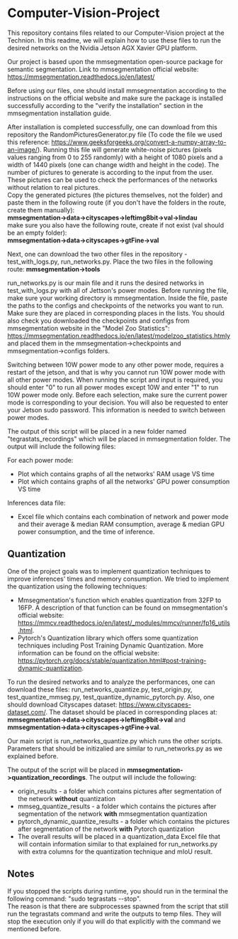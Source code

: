 # Computer-Vision-Project
This repository contains files related to our Computer-Vision project at the Technion.
In this readme, we will explain how to use these files to run the desired networks on the Nvidia Jetson AGX Xavier GPU platform.

Our project is based upon the mmsegmentation open-source package for semantic segmentation. Link to mmsegmentation official website: https://mmsegmentation.readthedocs.io/en/latest/

Before using our files, one should install mmsegmentation according to the instructions on the official website and make sure the package is installed successfully according to the "verify the installation" section in the mmsegmentation installation guide.

After installation is completed successfully, one can download from this repository the RandomPicturesGenerator.py file (To code the file we used this reference: https://www.geeksforgeeks.org/convert-a-numpy-array-to-an-image/). Running this file will generate white-noise pictures (pixels values ranging from 0 to 255 randomly) with a height of 1080 pixels and a width of 1440 pixels (one can change width and height in the code). The number of pictures to generate is according to the input from the user.
These pictures can be used to check the performances of the networks without relation to real pictures.<br>
Copy the generated pictures (the pictures themselves, not the folder) and paste them in the following route (if you don't have the folders in the route, create them manually):<br>
**mmsegmentation->data->cityscapes->leftimg8bit->val->lindau** <br>
make sure you also have the following route, create if not exist (val should be an empty folder):<br>
**mmsegmentation->data->cityscapes->gtFine->val**

Next, one can download the two other files in the repository - test_with_logs.py, run_networks.py.
Place the two files in the following route:
**mmsegmentation->tools**

run_networks.py is our main file and it runs the desired networks in test_with_logs.py with all of Jettson's power modes.
Before running the file, make sure your working directory is mmsegmentation.
Inside the file, paste the paths to the configs and checkpoints of the networks you want to run. Make sure they are placed in corresponding places in the lists. You should also check you downloaded the checkpoints and configs from mmsegmentation website in the "Model Zoo Statistics": https://mmsegmentation.readthedocs.io/en/latest/modelzoo_statistics.htmly and placed them in the mmsegmentation->checkpoints and mmsegmentation->configs folders.

Switching between 10W power mode to any other power mode, requires a restart of the jetson, and that is why you cannot run 10W power mode with all other power modes.
When running the script and input is required, you should enter "0" to run all power modes except 10W and enter "1" to run 10W power mode only. Before each selection, make sure the current power mode is corresponding to your decision.
You will also be requested to enter your Jetson sudo password. This information is needed to switch between power modes.

The output of this script will be placed in a new folder named "tegrastats_recordings" which will be placed in mmsegmentation folder. The output will include the following files:

For each power mode:<br>
- Plot which contains graphs of all the networks' RAM usage VS time<br>
- Plot which contains graphs of all the networks' GPU power consumption VS time<br>

Inferences data file:<br> 
- Excel file which contains each combination of network and power mode and their average & median RAM consumption, average & median GPU power consumption, and the time of inference.

## Quantization
One of the project goals was to implement quantization techniques to improve inferences' times and memory consumption. We tried to implement the quantization using the following techniques:<br>
- Mmsegmentation's function which enables quantization from 32FP to 16FP. A description of that function can be found on mmsegmentation's official website: https://mmcv.readthedocs.io/en/latest/_modules/mmcv/runner/fp16_utils.html.
- Pytorch's Quantization library which offers some quantization techniques including Post Training Dynamic Quantization. More information can be found on the official website: https://pytorch.org/docs/stable/quantization.html#post-training-dynamic-quantization.

To run the desired networks and to analyze the performances, one can download these files: run_networks_quantize.py, test_origin.py, test_quantize_mmseg.py, test_quantize_dynamic_pytorch.py. Also, one should download Cityscapes dataset: https://www.cityscapes-dataset.com/.
The dataset should be placed in corresponding places at:
**mmsegmentation->data->cityscapes->leftimg8bit->val** and 
**mmsegmentation->data->cityscapes->gtFine->val**.

Our main script is run_networks_quantize.py which runs the other scripts. Parameters that should be initizalied are similar to run_networks.py as we explained before.

The output of the script will be placed in **mmsegmentation->quantization_recordings**. The output will include the following:<br> 
- origin_results - a folder which contains pictures after segmentation of the network **without** quantization
- mmseg_quantize_results - a folder which contains the pictures after segmentation of the network **with** mmsegmentation quantization
- pytorch_dynamic_quantize_results - a folder which contains the pictures after segmentation of the network **with** Pytorch quantization
- The overall results will be placed in a quantization_data Excel file that will contain information similar to that explained for run_networks.py with extra columns for the quantization technique and mIoU result.

## Notes
If you stopped the scripts during runtime, you should run in the terminal the following command: "sudo tegrastats --stop".<br>
The reason is that there are subprocesses spawned from the script that still run the tegrastats command and write the outputs to temp files. They will stop the execution only if you will do that explicitly with the command we mentioned before.
